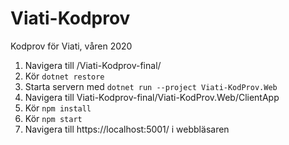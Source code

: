 # Viati-Kodprov
Kodprov för Viati, våren 2020

1. Navigera till /Viati-Kodprov-final/
2. Kör `dotnet restore`
3. Starta servern med `dotnet run --project Viati-KodProv.Web`
3. Navigera till Viati-Kodprov-final/Viati-KodProv.Web/ClientApp
4. Kör `npm install`
5. Kör `npm start`
6. Navigera till https://localhost:5001/ i webbläsaren
